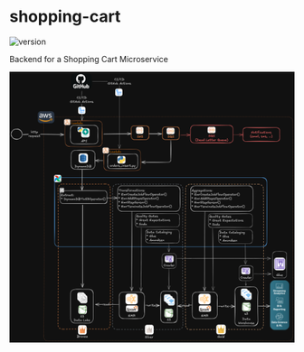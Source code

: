 # shopping-cart

![version](https://img.shields.io/static/v1.svg?label=version&message=0.1.0&color=blue&logo=github)

Backend for a Shopping Cart Microservice

![Architecture](https://github.com/willrockoliv/shopping-cart/blob/main/docs/architecture.png)